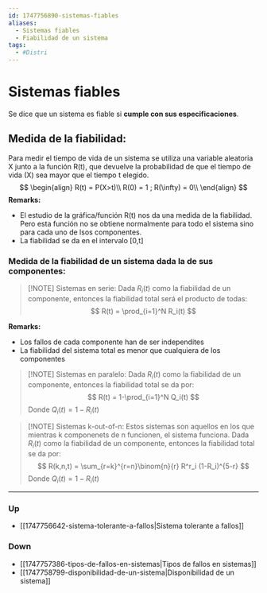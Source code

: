 ```yaml
---
id: 1747756890-sistemas-fiables
aliases:
  - Sistemas fiables
  - Fiabilidad de un sistema
tags:
  - #Distri
---
```


# Sistemas fiables
Se dice que un sistema es fiable si **cumple con sus especificaciones**. 

## Medida de la fiabilidad:
Para medir el tiempo de vida de un sistema se utiliza una variable aleatoria X junto a la función R(t), que devuelve la probabilidad de que el tiempo de vida (X) sea mayor que el tiempo t elegido.
$$
\begin{align}
R(t) = P(X>t)\\
R(0) = 1 ; R(\infty) = 0\\
\end{align}
$$
**Remarks:** 
- El estudio de la gráfica/función R(t) nos da una medida de la fiabilidad. Pero esta función no se obtiene normalmente para todo el sistema sino para cada uno de lsos componentes. 
- La fiabilidad se da en el intervalo [0,t]


### Medida de la fiabilidad de un sistema dada la de sus componentes:
> [!NOTE] Sistemas en serie:
> Dada $R_i(t)$ como la fiabilidad de un componente, entonces la fiabilidad total será el producto de todas: 
> $$
> R(t) = \prod_{i=1}^N R_i(t)
> $$

**Remarks:** 
- Los fallos de cada componente han de ser independites
- La fiabilidad del sistema total es menor que cualquiera de los componentes

> [!NOTE] Sistemas en paralelo:
> Dada $R_i(t)$ como la fiabilidad de un componente, entonces la fiabilidad total se da por: 
> $$
> R(t) = 1-\prod_{i=1}^N Q_i(t)
> $$
> Donde $Q_i(t)  = 1- R_i(t)$


> [!NOTE] Sistemas k-out-of-n:
> Estos sistemas son aquellos en los que mientras k componenets de n funcionen, el sistema funciona.
> Dada $R_i(t)$ como la fiabilidad de un componente, entonces la fiabilidad total se da por: 
> $$
> R(k,n,t) = \sum_{r=k}^{r=n}\binom{n}{r} R^r_i (1-R_i)^{5-r}
> $$
> Donde $Q_i(t)  = 1- R_i(t)$


***
### Up
- [[1747756642-sistema-tolerante-a-fallos|Sistema tolerante a fallos]]
### Down
- [[1747757386-tipos-de-fallos-en-sistemas|Tipos de fallos en sistemas]]
- [[1747758799-disponibilidad-de-un-sistema|Disponibilidad de un sistema]]

